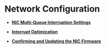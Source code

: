 # Network Configuration<a name="EN-US_TOPIC_0283137708"></a>

-   **[NIC Multi-Queue Interruption Settings](nic-multi-queue-interruption-settings.md)**  

-   **[Interrupt Optimization](interrupt-optimization.md)**  

-   **[Confirming and Updating the NIC Firmware](confirming-and-updating-the-nic-firmware.md)**  


